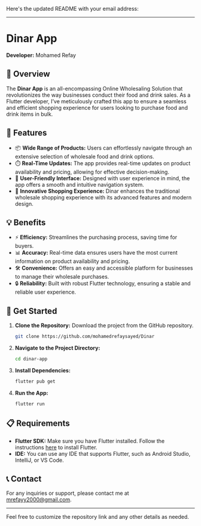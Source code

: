 Here's the updated README with your email address:

---

# Dinar App

**Developer:** Mohamed Refay

## 📝 Overview

The **Dinar App** is an all-encompassing Online Wholesaling Solution that revolutionizes the way businesses conduct their food and drink sales. As a Flutter developer, I’ve meticulously crafted this app to ensure a seamless and efficient shopping experience for users looking to purchase food and drink items in bulk.

## 🌟 Features

- 📦 **Wide Range of Products:** Users can effortlessly navigate through an extensive selection of wholesale food and drink options.
- ⏱️ **Real-Time Updates:** The app provides real-time updates on product availability and pricing, allowing for effective decision-making.
- 🧭 **User-Friendly Interface:** Designed with user experience in mind, the app offers a smooth and intuitive navigation system.
- 🚀 **Innovative Shopping Experience:** Dinar enhances the traditional wholesale shopping experience with its advanced features and modern design.

## 💡 Benefits

- ⚡ **Efficiency:** Streamlines the purchasing process, saving time for buyers.
- 📊 **Accuracy:** Real-time data ensures users have the most current information on product availability and pricing.
- 🛠️ **Convenience:** Offers an easy and accessible platform for businesses to manage their wholesale purchases.
- 🔒 **Reliability:** Built with robust Flutter technology, ensuring a stable and reliable user experience.

## 🚀 Get Started

1. **Clone the Repository:** Download the project from the GitHub repository.
   ```bash
   git clone https://github.com/mohamedrefaysayed/Dinar
   ```
2. **Navigate to the Project Directory:**
   ```bash
   cd dinar-app
   ```
3. **Install Dependencies:**
   ```bash
   flutter pub get
   ```
4. **Run the App:**
   ```bash
   flutter run
   ```

## 📋 Requirements

- **Flutter SDK:** Make sure you have Flutter installed. Follow the instructions [here](https://flutter.dev/docs/get-started/install) to install Flutter.
- **IDE:** You can use any IDE that supports Flutter, such as Android Studio, IntelliJ, or VS Code.

## 📞 Contact

For any inquiries or support, please contact me at [mrefayy2000@gmail.com](mailto:mrefayy2000@gmail.com).

---

Feel free to customize the repository link and any other details as needed.
